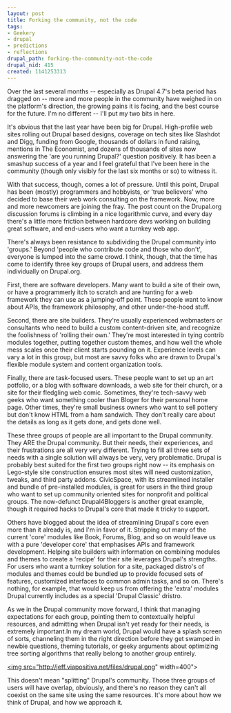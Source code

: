 ```yaml
--- 
layout: post
title: Forking the community, not the code
tags: 
- Geekery
- drupal
- predictions
- reflections
drupal_path: forking-the-community-not-the-code
drupal_nid: 415
created: 1141253313
---
```

Over the last several months -- especially as Drupal 4.7's beta period has dragged on -- more and more people in the community have weighed in on the platform's direction, the growing pains it is facing, and the best course for the future. I'm no different -- I'll put my two bits in here.

It's obvious that the last year have been big for Drupal. High-profile web sites rolling out Drupal based designs, coverage on tech sites like Slashdot and Digg, funding from Google, thousands of dollars in fund raising, mentions in The Economist, and dozens of thousands of sites now answering the 'are you running Drupal?' question positively. It has been a smashup success of a year and I feel grateful that I've been here in the community (though only visibly for the last six months or so) to witness it.

With that success, though, comes a lot of pressure. Until this point, Drupal has been (mostly) programmers and hobbyists, or 'true believers' who decided to base their web work consulting on the framework. Now, more and more newcomers are joining the fray. The post count on the Drupal.org discussion forums is climbing in a nice logarithmic curve, and every day there's a little more friction between hardcore devs working on building great software, and end-users who want a turnkey web app.

There's always been resistance to subdividing the Drupal community into 'groups.' Beyond 'people who contribute code and those who don't', everyone is lumped into the same crowd. I think, though, that the time has come to identify three key groups of Drupal users, and address them individually on Drupal.org.

First, there are software developers. Many want to build a site of their own, or have a programmerly itch to scratch and are hunting for a web framework they can use as a jumping-off point. These people want to know about APIs, the framework philosophy, and other under-the-hood stuff.

Second, there are site builders. They're usually experienced webmasters or consultants who need to build a custom content-driven site, and recognize the foolishness of 'rolling their own.' They're most interested in tying contrib modules together, putting together custom themes, and how well the whole mess scales once their client starts pounding on it. Experience levels can vary a lot in this group, but most are savvy folks who are drawn to Drupal's flexible module system and content organization tools.

Finally, there are task-focused users. These people want to set up an art potfolio, or a blog with software downloads, a web site for their church, or a site for their fledgling web comic. Sometimes, they're tech-savvy web geeks who want something cooler than Bloger for their personal home page. Other times, they're small business owners who want to sell pottery but don't know HTML from a ham sandwich. They don't really care about the details as long as it gets done, and gets done well.

These three groups of people are all important to the Drupal community. They ARE the Drupal community. But their needs, their experiences, and their frustrations are all very very different. Trying to fill all three sets of needs with a single solution will always be very, very problematic. Drupal is probably best suited for the first two groups right now -- its emphasis on Lego-style site construction ensures most sites will need customization, tweaks, and third party addons. CivicSpace, with its streamlined installer and bundle of pre-installed modules, is great for users in the third group who want to set up community oriented sites for nonprofit and political groups. The now-defunct Drupal4Bloggers is another great example, though it required hacks to Drupal's core that made it tricky to support.

Others have blogged about the idea of streamlining Drupal's core even more than it already is, and I'm in favor of it. Stripping out many of the current 'core' modules like Book, Forums, Blog, and so on would leave us with a pure 'developer core' that emphasises APIs and framework development. Helping site builders with information on combining modules and themes to create a 'recipe' for their site leverages Drupal's strengths. For users who want a turnkey solution for a site, packaged distro's of modules and themes could be bundled up to provide focused sets of features, customized interfaces to common admin tasks, and so on. There's nothing, for example, that would keep us from offering the 'extra' modules Drupal currently includes as a special 'Drupal Classic' dristro. 

As we in the Drupal community move forward, I think that managing expectations for each group, pointing them to contextually helpful resources, and admitting when Drupal isn't yet ready for their needs, is extremely important.In my dream world, Drupal would have a splash screen of sorts, channeling them in the right direction before they get swamped in newbie questions, theming tutorials, or geeky arguments about optimizing tree sorting algorithms that really belong to another group entirely.

<a href="http://jeff.viapositiva.net/files/drupal.png"><img src="http://jeff.viapositiva.net/files/drupal.png" width=400"></a>

This doesn't mean "splitting" Drupal's community. Those three groups of users will have overlap, obviously, and there's no reason they can't all coexist on the same site using the same resources. It's more about how we think of Drupal, and how we approach it.
